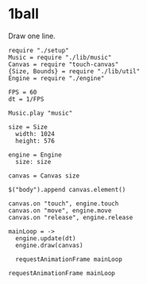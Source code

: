 1ball
====

Draw one line.

    require "./setup"
    Music = require "./lib/music"
    Canvas = require "touch-canvas"
    {Size, Bounds} = require "./lib/util"
    Engine = require "./engine"

    FPS = 60
    dt = 1/FPS

    Music.play "music"

    size = Size
      width: 1024
      height: 576

    engine = Engine
      size: size

    canvas = Canvas size

    $("body").append canvas.element()

    canvas.on "touch", engine.touch
    canvas.on "move", engine.move
    canvas.on "release", engine.release

    mainLoop = ->
      engine.update(dt)
      engine.draw(canvas)
      
      requestAnimationFrame mainLoop

    requestAnimationFrame mainLoop